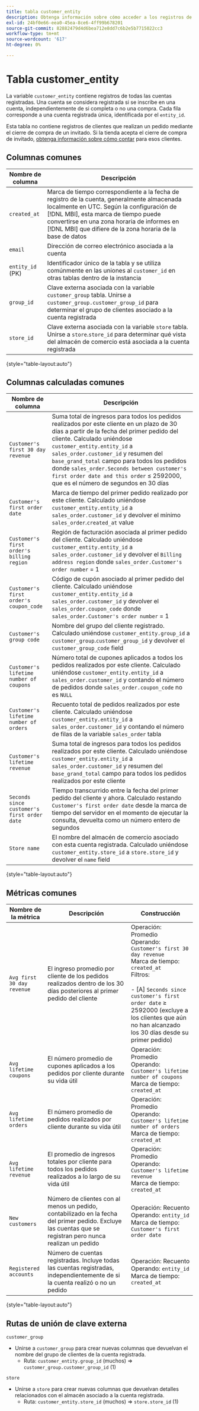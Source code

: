 ```yaml
---
title: tabla customer_entity
description: Obtenga información sobre cómo acceder a los registros de todas las cuentas registradas.
exl-id: 24bf0e66-eea0-45ea-8ce6-4ff99b678201
source-git-commit: 82882479d4d6bea712e8dd7c6b2e5b7715022cc3
workflow-type: tm+mt
source-wordcount: '617'
ht-degree: 0%

---
```


# Tabla customer_entity

La variable `customer_entity` contiene registros de todas las cuentas registradas. Una cuenta se considera registrada si se inscribe en una cuenta, independientemente de si completa o no una compra. Cada fila corresponde a una cuenta registrada única, identificada por el `entity_id`.

Esta tabla no contiene registros de clientes que realizan un pedido mediante el cierre de compra de un invitado. Si la tienda acepta el cierre de compra de invitado, [obtenga información sobre cómo contar](../data-warehouse-mgr/guest-orders.md) para esos clientes.

## Columnas comunes

| **Nombre de columna** | **Descripción** |
|---|---|
| `created_at` | Marca de tiempo correspondiente a la fecha de registro de la cuenta, generalmente almacenada localmente en UTC. Según la configuración de [!DNL MBI], esta marca de tiempo puede convertirse en una zona horaria de informes en [!DNL MBI] que difiere de la zona horaria de la base de datos |
| `email` | Dirección de correo electrónico asociada a la cuenta |
| `entity_id` (PK) | Identificador único de la tabla y se utiliza comúnmente en las uniones al `customer_id` en otras tablas dentro de la instancia |
| `group_id` | Clave externa asociada con la variable `customer_group` tabla. Unirse a `customer_group.customer_group_id` para determinar el grupo de clientes asociado a la cuenta registrada |
| `store_id` | Clave externa asociada con la variable `store` tabla. Unirse a `store`.`store_id` para determinar qué vista del almacén de comercio está asociada a la cuenta registrada |

{style=&quot;table-layout:auto&quot;}

## Columnas calculadas comunes

| **Nombre de columna** | **Descripción** |
|---|---|
| `Customer's first 30 day revenue` | Suma total de ingresos para todos los pedidos realizados por este cliente en un plazo de 30 días a partir de la fecha del primer pedido del cliente. Calculado uniéndose `customer_entity.entity_id` a `sales_order.customer_id` y resumen del `base_grand_total` campo para todos los pedidos donde `sales_order.Seconds between customer's first order date and this order` ≤ 2592000, que es el número de segundos en 30 días |
| `Customer's first order date` | Marca de tiempo del primer pedido realizado por este cliente. Calculado uniéndose `customer_entity.entity_id` a `sales_order.customer_id` y devolver el mínimo `sales_order`.`created_at` value |
| `Customer's first order's billing region` | Región de facturación asociada al primer pedido del cliente. Calculado uniéndose `customer_entity.entity_id` a `sales_order.customer_id` y devolver el `Billing address region` donde `sales_order.Customer's order number` = 1 |
| `Customer's first order's coupon_code` | Código de cupón asociado al primer pedido del cliente. Calculado uniéndose `customer_entity.entity_id` a `sales_order.customer_id` y devolver el `sales_order.coupon_code` donde `sales_order.Customer's order number` = 1 |
| `Customer's group code` | Nombre del grupo del cliente registrado. Calculado uniéndose `customer_entity.group_id` a `customer_group`.`customer_group_id` y devolver el `customer_group_code` field |
| `Customer's lifetime number of coupons` | Número total de cupones aplicados a todos los pedidos realizados por este cliente. Calculado uniéndose `customer_entity.entity_id` a `sales_order.customer_id` y contando el número de pedidos donde `sales_order.coupon_code` no es `NULL` |
| `Customer's lifetime number of orders` | Recuento total de pedidos realizados por este cliente. Calculado uniéndose `customer_entity.entity_id` a `sales_order.customer_id` y contando el número de filas de la variable `sales_order` tabla |
| `Customer's lifetime revenue` | Suma total de ingresos para todos los pedidos realizados por este cliente. Calculado uniéndose `customer_entity.entity_id` a `sales_order.customer_id` y resumen del `base_grand_total` campo para todos los pedidos realizados por este cliente |
| `Seconds since customer's first order date` | Tiempo transcurrido entre la fecha del primer pedido del cliente y ahora. Calculado restando `Customer's first order date` desde la marca de tiempo del servidor en el momento de ejecutar la consulta, devuelta como un número entero de segundos |
| `Store name` | El nombre del almacén de comercio asociado con esta cuenta registrada. Calculado uniéndose `customer_entity.store_id` a `store.store_id` y devolver el `name` field |

{style=&quot;table-layout:auto&quot;}

## Métricas comunes

| **Nombre de la métrica** | **Descripción** | **Construcción** |
|---|---|---|
| `Avg first 30 day revenue` | El ingreso promedio por cliente de los pedidos realizados dentro de los 30 días posteriores al primer pedido del cliente | Operación: Promedio<br/>Operando: `Customer's first 30 day revenue`<br/>Marca de tiempo: `created_at`<br/>Filtros:<br/><br/>- \[A\] `Seconds since customer's first order date` ≥ 2592000 (excluye a los clientes que aún no han alcanzado los 30 días desde su primer pedido) |
| `Avg lifetime coupons` | El número promedio de cupones aplicados a los pedidos por cliente durante su vida útil | Operación: Promedio<br/>Operando: `Customer's lifetime number of coupons`<br/>Marca de tiempo: `created_at` |
| `Avg lifetime orders` | El número promedio de pedidos realizados por cliente durante su vida útil | Operación: Promedio<br/>Operando: `Customer's lifetime number of orders`<br/>Marca de tiempo: `created_at` |
| `Avg lifetime revenue` | El promedio de ingresos totales por cliente para todos los pedidos realizados a lo largo de su vida útil | Operación: Promedio<br/>Operando: `Customer's lifetime revenue`<br/>Marca de tiempo: `created_at` |
| `New customers` | Número de clientes con al menos un pedido, contabilizado en la fecha del primer pedido. Excluye las cuentas que se registran pero nunca realizan un pedido | Operación: Recuento<br/>Operando: `entity_id`<br/>Marca de tiempo: `Customer's first order date` |
| `Registered accounts` | Número de cuentas registradas. Incluye todas las cuentas registradas, independientemente de si la cuenta realizó o no un pedido | Operación: Recuento<br/>Operando: `entity_id`<br/>Marca de tiempo: `created_at` |

{style=&quot;table-layout:auto&quot;}

## Rutas de unión de clave externa

`customer_group`

* Unirse a `customer_group` para crear nuevas columnas que devuelvan el nombre del grupo de clientes de la cuenta registrada.
   * Ruta: `customer_entity.group_id` (muchos) => `customer_group.customer_group_id` (1)

`store`

* Unirse a `store` para crear nuevas columnas que devuelvan detalles relacionados con el almacén asociado a la cuenta registrada.
   * Ruta: `customer_entity.store_id` (muchos) => `store.store_id` (1)
